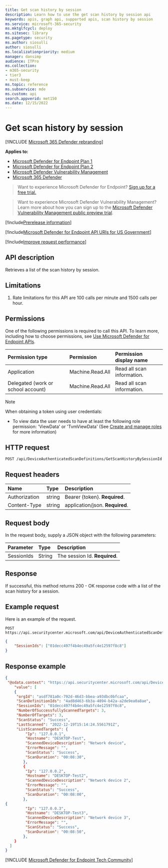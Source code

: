 ```yaml
---
title: Get scan history by session
description: Learn how to use the get scan history by session api
keywords: apis, graph api, supported apis, scan history by session
ms.service: microsoft-365-security
ms.mktglfcycl: deploy
ms.sitesec: library
ms.pagetype: security
ms.author: siosulli
author: siosulli
ms.localizationpriority: medium
manager: dansimp
audience: ITPro
ms.collection: 
- m365-security
- tier3
- must-keep
ms.topic: reference
ms.subservice: mde
ms.custom: api
search.appverid: met150
ms.date: 12/15/2022
---
```


# Get scan history by session

[!INCLUDE [Microsoft 365 Defender rebranding](../../../includes/microsoft-defender.md)]

**Applies to:**

- [Microsoft Defender for Endpoint Plan 1](https://go.microsoft.com/fwlink/?linkid=2154037)
- [Microsoft Defender for Endpoint Plan 2](https://go.microsoft.com/fwlink/p/?linkid=2154037)
- [Microsoft Defender Vulnerability Management](../../defender-vulnerability-management/index.yml)
- [Microsoft 365 Defender](https://go.microsoft.com/fwlink/?linkid=2118804)

> Want to experience Microsoft Defender for Endpoint? [Sign up for a free trial.](https://signup.microsoft.com/create-account/signup?products=7f379fee-c4f9-4278-b0a1-e4c8c2fcdf7e&ru=https://aka.ms/MDEp2OpenTrial?ocid=docs-wdatp-exposedapis-abovefoldlink)

> Want to experience Microsoft Defender Vulnerability Management? Learn more about how you can sign up to the [Microsoft Defender Vulnerability Management public preview trial](../../defender-vulnerability-management/get-defender-vulnerability-management.md).

[!Include[Prerelease information](../../../includes/prerelease.md)]

[!Include[Microsoft Defender for Endpoint API URIs for US Government](../../../includes/microsoft-defender-api-usgov.md)]

[!Include[Improve request performance](../../../includes/improve-request-performance.md)]

## API description

Retrieves a list of the scan history by session.

## Limitations

1. Rate limitations for this API are 100 calls per minute and 1500 calls per hour.

## Permissions

One of the following permissions is required to call this API. To learn more, including how to choose permissions, see [Use Microsoft Defender for Endpoint APIs](apis-intro.md).

Permission type|Permission|Permission display name
:---|:---|:---
Application|Machine.Read.All| Read all scan information.
Delegated (work or school account)|Machine.Read.All|Read all scan information.

> [!NOTE]
> When obtaining a token using user credentials:
>
> - To view data the user needs to have at least the following role permission: 'ViewData' or 'TvmViewData' (See [Create and manage roles](../user-roles.md) for more information)

## HTTP request

```http
POST /api/DeviceAuthenticatedScanDefinitions/GetScanHistoryBySessionId
```

## Request headers

Name|Type|Description
:---|:---|:---
Authorization|string|Bearer {token}. **Required**.
Content-Type|string|application/json. **Required**.

## Request body

In the request body, supply a JSON object with the following parameters:

Parameter|Type|Description
:---|:---|:---
SessionIds |String|The session Id. **Required**.

## Response

If successful, this method returns 200 - OK response code with a list of the scan history for a session.

## Example request

Here is an example of the request.

```http
POST https://api.securitycenter.microsoft.com/api/DeviceAuthenticatedScanDefinitions/GetScanHistoryBySessionId
```

```json
{
    "SessionIds": ["01decc497f4b4ec49a5fc4e12597f8c8"]
}
```

## Response example

```json
{
 "@odata.context": "https://api.securitycenter.microsoft.com/api/DeviceAuthenticatedScanDefinitions/GetScanHistoryBySessionId",
    "value": [
    {
     "orgId": "asdf781a0c-792d-46d3-bbea-a93dbc0bfcaa",
     "ScanDefinitionIds": "4ad8d463-6b3a-4894-b42a-a2de9ea0a8ae",
     "SessionIds": "01decc497f4b4ec49a5fc4e12597f8c8",
     "NumberOfSuccessfullyScannedTargets": 3,
     "NumberOfTargets": 3,
     "ScanStatus": "Success",
     "LastScanned": "2022-12-19T15:14:24.5561791Z",
     "ListScannedTargets": {
         "Ip": "127.0.0.1",
         "Hostname": "DESKTOP-Test",
         "ScannedDeviceDescription": "Network device",
         "ErrorMessage": "",
         "ScanStatus": "Success",
         "ScanDuration": "00:08:30",
        },
        {
         "Ip": "127.0.0.2",
         "Hostname": "DESKTOP-Test2",
         "ScannedDeviceDescription": "Network device 2",
         "ErrorMessage": "",
         "ScanStatus": "Success",
         "ScanDuration": "00:08:00",
        },
{
         "Ip": "127.0.0.3",
         "Hostname": "DESKTOP-Test3",
         "ScannedDeviceDescription": "Network device 3",
         "ErrorMessage": "",
         "ScanStatus": "Success",
         "ScanDuration": "00:08:50",
        },
    }
  ]
}
```
[!INCLUDE [Microsoft Defender for Endpoint Tech Community](../../../includes/defender-mde-techcommunity.md)]

